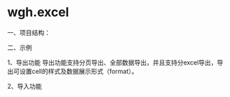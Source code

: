 # wgh.excel
一、项目结构：

二、示例

  1、导出功能
    导出功能支持分页导出、全部数据导出，并且支持分excel导出，导出可设置cell的样式及数据展示形式（format）。
    
    
    
    
  
  
  2、导入功能
    
    
    
    
    
